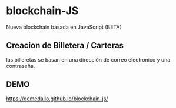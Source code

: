 # blockchain-JS
Nueva blockchain basada en JavaScript (BETA)

## Creacion de Billetera / Carteras
las billeretas se basan en una dirección de correo electronico y una contraseña.

## DEMO

https://demedallo.github.io/blockchain-js/
